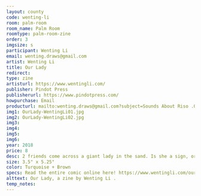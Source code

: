```yaml
---
layout: county 
code: wenting-li
room: palm-room
room_name: Palm Room
roomtype: palm-room-zine
order: 3
imgsize: s
participant: Wenting Li
email: wenting.draws@gmail.com
artist: Wenting Li 
title: Our Lady
redirect: 
type: zine
artisturl: https://www.wentingli.com/
publisher: Pindot Press 
publisherurl: https://www.pindotpress.com/
howpurchase: Email
producturl: mailto:wenting.draws@gmail.com?subject=Sounds About Riso .Online Print Purchase
img1: OurLady-WentingLi01.jpg
img2: OurLady-WentingLi02.jpg
img3: 
img4: 
img5: 
img6: 
year: 2018
price: 8
desc: 2 friends come across a giant lady in the sand. Is she a sign, or something both smaller and closer? 
size: 3.5" x 5.25" 
color: Turquoise + Brown
specs: Read the entire comic online here! https://www.wentingli.com/our-lady
alttext: Our Lady, a zine by Wenting Li .
temp_notes: 
---
```

